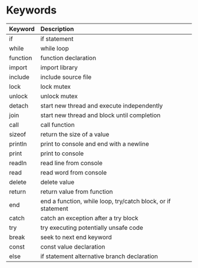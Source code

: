 # Keywords

| Keyword | Description                                                 |
|:--------|:------------------------------------------------------------|
|if       |if statement                                                 |
|while    |while loop                                                   |
|function |function declaration                                         |
|import   |import library                                               |
|include  |include source file                                          |
|lock     |lock mutex                                                   |
|unlock   |unlock mutex                                                 |
|detach   |start new thread and execute independently                   |
|join     |start new thread and block until completion                  |
|call     |call function                                                |
|sizeof   |return the size of a value                                   |
|println  |print to console and end with a newline                      |
|print    |print to console                                             |
|readln   |read line from console                                       |
|read     |read word from console                                       |
|delete   |delete value                                                 |
|return   |return value from function                                   |
|end      |end a function, while loop, try/catch block, or if statement |
|catch    |catch an exception after a try block                         |
|try      |try executing potentially unsafe code                        |
|break    |seek to next end keyword                                     |
|const    |const value declaration                                      |
|else     |if statement alternative branch declaration                  |
